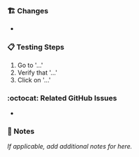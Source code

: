 
### 🏗 Changes

* 

### 📋 Testing Steps

1. Go to '...'
2. Verify that '...'
3. Click on '...' 

### :octocat: Related GitHub Issues

* 

### 📝 Notes

*If applicable, add additional notes for here.*